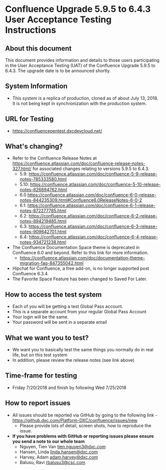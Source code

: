 # Confluence Upgrade 5.9.5 to 6.4.3 User Acceptance Testing Instructions
## About this document

This document provides information and details to those users participating in the User Acceptance Testing (UAT) of the Confluence Upgrade 5.9.5 to 6.4.3. The upgrade date is to be announced shortly.

## System Information

* This system is a replica of production, cloned as of about July 13, 2018. It is not being kept in synchronization with the production system.
## URL for Testing

* https://confluencepentest.dxcdevcloud.net/
## What's changing?
* Refer to the Confluence Release Notes at https://confluence.atlassian.com/doc/confluence-release-notes-327.html/ for associated changes relating to versions 5.9.5 to 6.4.3.
  * 5.9:  https://confluence.atlassian.com/doc/confluence-5-9-release-notes-785333580.html
  * 5.10:  https://confluence.atlassian.com/doc/confluence-5-10-release-notes-826894762.html 
  * 6.0 https://confluence.atlassian.com/doc/confluence-6-0-release-notes-844235309.html#Confluence6.0ReleaseNotes-6-0-2 
  * 6.1:  https://confluence.atlassian.com/doc/confluence-6-1-release-notes-872277785.html 
  * 6.2:  https://confluence.atlassian.com/doc/confluence-6-2-release-notes-894219485.html 
  * 6.3: https://confluence.atlassian.com/doc/confluence-6-3-release-notes-909642701.html 
  * 6.4: https://confluence.atlassian.com/doc/confluence-6-4-release-notes-934721238.html
* The Confluence Documentation Space theme is deprecated in Confluence 6.0 and beyond. Refer to this link for more information.
  * https://confluence.atlassian.com/doc/documentation-theme-migration-faq-847355042.html
* Hipchat for Confluence, a free add-on, is no longer supported post Confluence 6.3.4. 
* The Favorite Space Feature has been changed to Saved For Later.

## How to access the test system
* Each of you will be getting a test Global Pass account. 
* This is a separate account from your regular Global Pass Account
* Your login will be the same.
* Your password will be sent in a separate email

## What we want you to test?
* We want you to basically test the same things you normally do in real life, but on this test system
* In addition, please review the release notes (see link above) 
## Time-frame for testing
* Friday 7/20/2018 and finish by following Wed 7/25/2018
## How to report issues
* All issues should be reported via GitHub by going to the following link - https://github.dxc.com/Platform-DXC/confluence/issues/new
  * Please provide lots of detail, screen shots, how to reproduce the issue.
* **If you have problems with GitHub or reporting issues please ensure you send a note to our whole team**
  * Nguyen, Tien Van <tien.nguyen3@dxc.com>
  * Hansen, Linda <linda.hansen@dxc.com>
  * Harvey, Adam <adam.harvey@dxc.com>
  * Balusu, Ravi <rbalusu3@csc.com>
